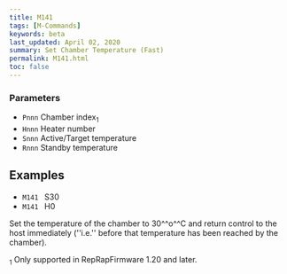 ```yaml
---
title: M141
tags: [M-Commands] 
keywords: beta 
last_updated: April 02, 2020 
summary: Set Chamber Temperature (Fast) 
permalink: M141.html
toc: false 
---
```



### Parameters

* `Pnnn` Chamber index<sub>1</sub>
* `Hnnn` Heater number
* `Snnn` Active/Target temperature
* `Rnnn` Standby temperature

## Examples

* ` M141  ` S30
* ` M141  ` H0

Set the temperature of the chamber to 30^^o^^C and return control to the host immediately (''i.e.'' before that temperature has been reached by the chamber).

<sub>1</sub> Only supported in RepRapFirmware 1.20 and later.

